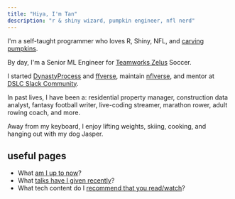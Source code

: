 ```yaml
---
title: "Hiya, I'm Tan"
description: "r & shiny wizard, pumpkin engineer, nfl nerd"
---
```


I'm a self-taught programmer who loves R, Shiny, NFL, and [carving pumpkins](/pumpkins). 

By day, I'm a Senior ML Engineer for [Teamworks Zelus](https://zelusanalytics.com) Soccer. 

I started [DynastyProcess](https://dynastyprocess.com) and [ffverse](https://ffverse.com), 
maintain [nflverse](https://github.com/nflverse), and mentor at [DSLC Slack Community](https://dslc.io). 

In past lives, I have been a: residential property manager, construction data 
analyst, fantasy football writer, live-coding streamer, marathon rower, adult 
rowing coach, and more.

Away from my keyboard, I enjoy lifting weights, skiing, cooking, and hanging 
out with my dog Jasper.

## useful pages

- What [am I up to now](/now)? 
- What [talks have I given recently](/tags/talks)?
- What tech content do I [recommend that you read/watch](/recs)? 
